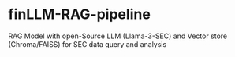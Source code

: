 # finLLM-RAG-pipeline
RAG Model with open-Source LLM (Llama-3-SEC) and Vector store (Chroma/FAISS) for SEC data query and analysis

